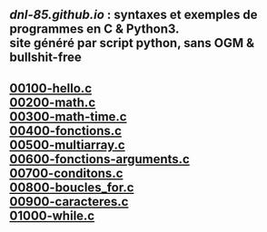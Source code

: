
*dnl-85.github.io* : syntaxes et exemples de programmes en C & Python3.  
site généré par script python, sans OGM & bullshit-free  
-----  
[00100-hello.c](view-source:https://raw.githubusercontent.com/dnl-85/dnl-85.github.io/main/C/00100-hello.c)  
[00200-math.c](view-source:https://raw.githubusercontent.com/dnl-85/dnl-85.github.io/main/C/00200-math.c)  
[00300-math-time.c](view-source:https://raw.githubusercontent.com/dnl-85/dnl-85.github.io/main/C/00300-math-time.c)  
[00400-fonctions.c](view-source:https://raw.githubusercontent.com/dnl-85/dnl-85.github.io/main/C/00400-fonctions.c)  
[00500-multiarray.c](view-source:https://raw.githubusercontent.com/dnl-85/dnl-85.github.io/main/C/00500-multiarray.c)  
[00600-fonctions-arguments.c](view-source:https://raw.githubusercontent.com/dnl-85/dnl-85.github.io/main/C/00600-fonctions-arguments.c)  
[00700-conditons.c](view-source:https://raw.githubusercontent.com/dnl-85/dnl-85.github.io/main/C/00700-conditons.c)  
[00800-boucles_for.c](view-source:https://raw.githubusercontent.com/dnl-85/dnl-85.github.io/main/C/00800-boucles_for.c)  
[00900-caracteres.c](view-source:https://raw.githubusercontent.com/dnl-85/dnl-85.github.io/main/C/00900-caracteres.c)  
[01000-while.c](view-source:https://raw.githubusercontent.com/dnl-85/dnl-85.github.io/main/C/01000-while.c)  
-----  
